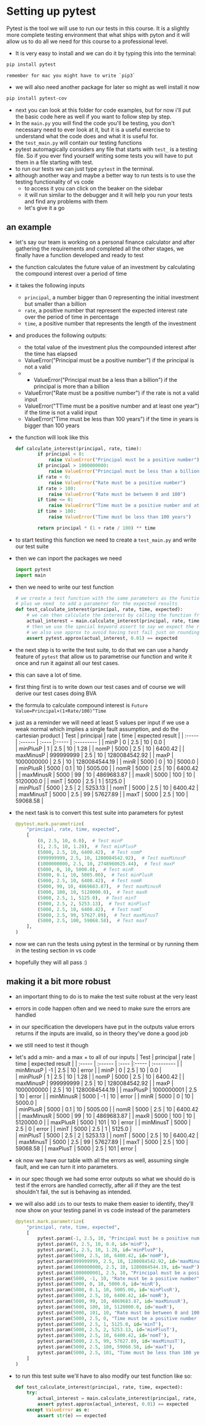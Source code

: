 # Setting up pytest

Pytest is the tool we will use to run our tests in this course. 
It is a slightly more complete testing environment that what ships with pyton and it will allow us to do all we need for this course to a professional level.

- It is very easy to install and we can do it by typing this into the terminal:
```bash
pip install pytest
```
    remember for mac you might have to write `pip3`

-  we will also need another package for later so might as well install it now
```bash
pip install pytest-cov
```
- next you can look at this folder for code examples, but for now i'll put the basic code here as well if you want to follow step by step.
- In the `main.py` you will find the code you'll be testing, you don't necessary need to ever look at it, but it is a useful exercise to understand what the code does and what it is useful for. 
- the `test_main.py` will contain our testing functions
- pytest automagically considers any file that starts with `test_` is a testing file. So if you ever find yourself writing some tests you will have to put them in a file starting with test.
- to run our tests we can just type `pytest` in the terminal.
- although another way and maybe a better way to run tests is to use the testing functionality of vs code
    - to access it you can click on the beaker on the sidebar 
    - it will run similar to the debugger and it will help you run your tests and find any problems with them
    - let's give it a go

## an example
- let's say our team is working on a personal finance calculator and after gathering the requirements and completed all the other stages, we finally have a function developed and ready to test
- the function calculates the future value of an investment by calculating the compound interest over a period of time
- it takes the following inputs 
    - `principal`, a number bigger than 0 representing the initial investment but smaller than a billion
    - `rate`, a positive number that represent the expected interest rate over the period of time in percentage
    - `time`, a positive number that represents the length of the investment
- and produces the following outputs:
    - the total value of the investment plus the compounded interest after the time has elapsed
    - ValueError("Principal must be a positive number") if the principal is not a valid
    - - ValueError("Principal must be a less than a billion") if the principal is more than a billion
    - ValueError("Rate must be a positive number") if the rate is not a valid input
    - ValueError("TTime must be a positive number and at least one year") if the time is not a valid input
    - ValueError("Time must be less than 100 years") if the time in years is bigger than 100 years
- the function will look like this 
    ```python
    def calculate_interest(principal, rate, time):
            if principal < 0:
                raise ValueError("Principal must be a positive number")
            if principal > 1000000000:
                raise ValueError("Principal must be less than a billion")
            if rate < 0:
                raise ValueError("Rate must be a positive number")
            if rate > 100:
                raise ValueError("Rate must be between 0 and 100")
            if time <= 0:
                raise ValueError("Time must be a positive number and at least one year")
            if time > 100:
                raise ValueError("Time must be less than 100 years")

            return principal * (1 + rate / 100) ** time
    ```
- to start testing this function we need to create a `test_main.py` and write our test suite
- then we can inport the packages we need
    ```python
    import pytest
    import main
    ```
- then we need to write our test function
    ```python
    # we create a test function with the same parameters as the function we are testing 
    # plus we need  to add a parameter for the expected results
    def test_calculate_interest(principal, rate, time, expected):
        # we can then calculate the interest by calling the function from our main file
        actual_interest = main.calculate_interest(principal, rate, time)
        # then we use the special keyword assert to say we expect the result to be the same as the expected result from our test suite
        # we also use approx to avoid having test fail just on rounding errors
        assert pytest.approx(actual_interest, 0.01) == expected
    ```
- the next step is to write the test suite, to do that we can use a handy feature of `pytest` that allow us to parametrise our function and write it once and run it against all our test cases.
- this can save a lot of time.
- first thing first is to write down our test cases and of course we will derive our test cases doing BVA
- the formula to calculate compound interest is `Future Value=Principal×(1+Rate/100)^Time`
- just as a reminder we will need at least 5 values per input if we use a weak normal which implies a single fault assumption, and do the cartesian product
    | Test      | principal     | rate  | time  | expected result   |
    | :-----    | :------       | :---- |:----- | :---------        |
    | minP      |   0           | 2.5   | 10    | 0.0               |          
    | minPlusP  |   1           | 2.5   | 10    | 1.28              |
    | nomP      |   5000        | 2.5   | 10    | 6400.42           |
    | maxMinusP |   999999999   | 2.5   | 10    | 1280084542.92     |
    | maxP      |   1000000000  | 2.5   | 10    | 1280084544.19     |
    | minR      |   5000        | 0     | 10    | 5000.0            |          
    | minPlusR  |   5000        | 0.1   | 10    | 5005.00           |
    | nomR      |   5000        | 2.5   | 10    | 6400.42           |
    | maxMinusR |   5000        | 99    | 10    | 4869683.87        |
    | maxR      |   5000        | 100   | 10    | 5120000.0         | 
    | minT      |   5000        | 2.5   | 1     | 5125.0            |          
    | minPlusT  |   5000        | 2.5   | 2     | 5253.13           |
    | nomT      |   5000        | 2.5   | 10    | 6400.42           |
    | maxMinusT |   5000        | 2.5   | 99    | 57627.89          |
    | maxT      |   5000        | 2.5   | 100   | 59068.58          | 

- the next task is to convert this test suite into parameters for pytest
    ```python
    @pytest.mark.parametrize(
        "principal, rate, time, expected",
        [
            (0, 2.5, 10, 0.0),  # Test minP
            (1, 2.5, 10, 1.28),  # Test minPlusP
            (5000, 2.5, 10, 6400.42),  # Test nomP
            (999999999, 2.5, 10, 1280084542.92),  # Test maxMinusP
            (1000000000, 2.5, 10, 2748960625.44),  # Test maxP
            (5000, 0, 10, 5000.0),  # Test minR
            (5000, 0.1, 10, 5005.00),  # Test minPlusR
            (5000, 2.5, 10, 6400.42),  # Test nomR
            (5000, 99, 10, 4869683.87),  # Test maxMinusR
            (5000, 100, 10, 5120000.0),  # Test maxR
            (5000, 2.5, 1, 5125.0),  # Test minT
            (5000, 2.5, 2, 5253.13),  # Test minPlusT
            (5000, 2.5, 10, 6400.42),  # Test nomT
            (5000, 2.5, 99, 57627.89),  # Test maxMinusT
            (5000, 2.5, 100, 59068.58),  # Test maxT
        ],
    )
    ```

- now we can run the tests using pytest in the terminal or by running them in the testing section in vs code 
- hopefully they will all pass :)


## making it a bit more robust
- an important thing to do is to make the test suite robust at the very least
- errors in code happen often and we need to make sure the errors are handled
- in our specification the developers have put in the outputs value errors returns if the inputs are invalid, so in theory they've done a good job
- we still need to test it though
- let's add a min- and a max + to all of our inputs
    | Test      | principal     | rate  | time  | expected result   |
    | :-----    | :------       | :---- |:----- | :---------        |
    | minMinusP |   -1          | 2.5   | 10    | error             | 
    | minP      |   0           | 2.5   | 10    | 0.0               |          
    | minPlusP  |   1           | 2.5   | 10    | 1.28              |
    | nomP      |   5000        | 2.5   | 10    | 6400.42           |
    | maxMinusP |   999999999   | 2.5   | 10    | 1280084542.92     |
    | maxP      |   1000000000  | 2.5   | 10    | 1280084544.19     |
    | maxPlusP  |   1000000001  | 2.5   | 10    | error             |
    | minMinusR |   5000        | -1    | 10    | error             |
    | minR      |   5000        | 0     | 10    | 5000.0            |          
    | minPlusR  |   5000        | 0.1   | 10    | 5005.00           |
    | nomR      |   5000        | 2.5   | 10    | 6400.42           |
    | maxMinusR |   5000        | 99    | 10    | 4869683.87        |
    | maxR      |   5000        | 100   | 10    | 5120000.0         | 
    | maxPlusR  |   5000        | 101   | 10    | error             |
    | minMinusT |   5000        | 2.5   | 0     | error             |
    | minT      |   5000        | 2.5   | 1     | 5125.0            |          
    | minPlusT  |   5000        | 2.5   | 2     | 5253.13           |
    | nomT      |   5000        | 2.5   | 10    | 6400.42           |
    | maxMinusT |   5000        | 2.5   | 99    | 57627.89          |
    | maxT      |   5000        | 2.5   | 100   | 59068.58          | 
    | maxPlusT  |   5000        | 2.5   | 101   | error             |

- ok now we have our table with all the errors as well, assuming single fault, and we can turn it into parameters.
- in our spec though we had some error outputs so what we should do is test if the errors are handled correctly, after all if they are the test shouldn't fail, the sut is behaving as intended.
- we will also add `ids` to our tests to make them easier to identify, they'll now show on your testing panel in vs code instead of the parameters
    ```python
    @pytest.mark.parametrize(
        "principal, rate, time, expected",
        [
            pytest.param(-1, 2.5, 10, "Principal must be a positive number", id='minMinusP'),
            pytest.param(0, 2.5, 10, 0.0, id='minP'),
            pytest.param(1, 2.5, 10, 1.28, id='minPlusP'),
            pytest.param(5000, 2.5, 10, 6400.42, id='nomP'),
            pytest.param(999999999, 2.5, 10, 1280084542.92, id='maxMinusP'),
            pytest.param(1000000000, 2.5, 10, 1280084544.19, id='maxP'),
            pytest.param(1000000001, 2.5, 10, "Principal must be a positive number", id='maxPlusP'),
            pytest.param(5000, -1, 10, "Rate must be a positive number", id='minMinusR'),
            pytest.param(5000, 0, 10, 5000.0, id='minR'),
            pytest.param(5000, 0.1, 10, 5005.00, id='minPlusR'),
            pytest.param(5000, 2.5, 10, 6400.42, id='nomR'),
            pytest.param(5000, 99, 10, 4869683.87, id='maxMinusR'),
            pytest.param(5000, 100, 10, 5120000.0, id='maxR'),
            pytest.param(5000, 101, 10, "Rate must be between 0 and 100", id='maxPlusR'),
            pytest.param(5000, 2.5, 0, "Time must be a positive number and at least one year", id='minMinusT'),
            pytest.param(5000, 2.5, 1, 5125.0, id='minT'),
            pytest.param(5000, 2.5, 2, 5253.13, id='minPlusT'),
            pytest.param(5000, 2.5, 10, 6400.42, id='nomT'),
            pytest.param(5000, 2.5, 99, 57627.89, id='maxMinusT'),
            pytest.param(5000, 2.5, 100, 59068.58, id='maxT'),
            pytest.param(5000, 2.5, 101, "Time must be less than 100 years", id='maxPlusT'),
        ]
    )
    ```
- to run this test suite we'll have to also modify our test function like so:
    ```python
    def test_calculate_interest(principal, rate, time, expected):
        try:
            actual_interest = main.calculate_interest(principal, rate, time)
            assert pytest.approx(actual_interest, 0.01) == expected
        except ValueError as e:
            assert str(e) == expected
    ```